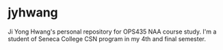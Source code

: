 # jyhwang
Ji Yong Hwang's personal repository for OPS435 NAA course study.
I'm a student of Seneca College CSN program in my 4th and final semester.
